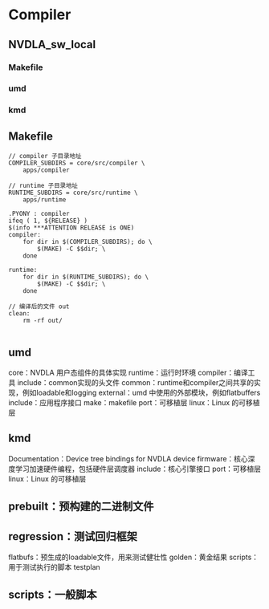 # Compiler
## NVDLA_sw_local
### Makefile
### umd
### kmd


## Makefile
```
// compiler 子目录地址
COMPILER_SUBDIRS = core/src/compiler \
	apps/compiler

// runtime 子目录地址
RUNTIME_SUBDIRS = core/src/runtime \
	apps/runtime

.PYONY : compiler
ifeq ( 1, ${RELEASE} )
$(info ***ATTENTION RELEASE is ONE)
compiler:
	for dir in $(COMPILER_SUBDIRS); do \
		$(MAKE) -C $$dir; \
	done

runtime:
	for dir in $(RUNTIME_SUBDIRS); do \
		$(MAKE) -C $$dir; \
	done

// 编译后的文件 out
clean:
	rm -rf out/
  
```

## umd
  core：NVDLA 用户态组件的具体实现
    runtime：运行时环境
    compiler：编译工具
    include：common实现的头文件
    common：runtime和compiler之间共享的实现，例如loadable和logging
  external：umd 中使用的外部模块，例如flatbuffers
  include：应用程序接口
  make：makefile
  port：可移植层
    linux：Linux 的可移植层
## kmd
  Documentation：Device tree bindings for NVDLA device
  firmware：核心深度学习加速硬件编程，包括硬件层调度器
  include：核心引擎接口
  port：可移植层
    linux：Linux 的可移植层
## prebuilt：预构建的二进制文件
## regression：测试回归框架
  flatbufs：预生成的loadable文件，用来测试健壮性
  golden：黄金结果
  scripts：用于测试执行的脚本
  testplan
## scripts：一般脚本
